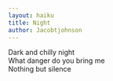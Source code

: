 ```yaml
---
layout: haiku
title: Night
author: Jacobtjohnson
---
```


Dark and chilly night<br>
What danger do you bring me<br>
Nothing but silence<br>